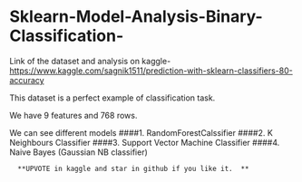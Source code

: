 # Sklearn-Model-Analysis-Binary-Classification-

  Link of the dataset and analysis on kaggle- https://www.kaggle.com/sagnik1511/prediction-with-sklearn-classifiers-80-accuracy
  
  This dataset is a perfect example of classification task.
  
  We have 9 features and 768 rows.
  
  We can see different models 
      ####1. RandomForestCalssifier
      ####2. K Neighbours Classifier
      ####3. Support Vector Machine Classifier
      ####4. Naive Bayes (Gaussian NB classifier)
      
      
      **UPVOTE in kaggle and star in github if you like it.  **
